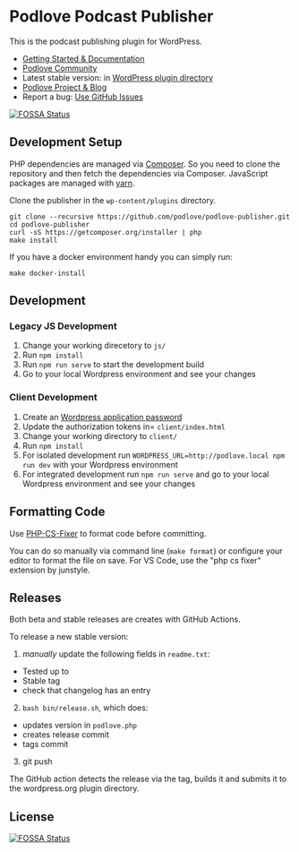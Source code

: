 # Podlove Podcast Publisher

This is the podcast publishing plugin for WordPress.

- [Getting Started & Documentation][6]
- [Podlove Community][9]
- Latest stable version: in [WordPress plugin directory][3]
- [Podlove Project & Blog][7]
- Report a bug: [Use GitHub Issues][5]

[![FOSSA Status](https://app.fossa.io/api/projects/git%2Bgithub.com%2Fpodlove%2Fpodlove-publisher.svg?type=shield)](https://app.fossa.io/projects/git%2Bgithub.com%2Fpodlove%2Fpodlove-publisher?ref=badge_shield)

## Development Setup

PHP dependencies are managed via [Composer](http://getcomposer.org/). So you need to clone the repository and then fetch the dependencies via Composer. JavaScript packages are managed with [yarn](https://yarnpkg.com/lang/en/).

Clone the publisher in the `wp-content/plugins` directory.

```
git clone --recursive https://github.com/podlove/podlove-publisher.git
cd podlove-publisher
curl -sS https://getcomposer.org/installer | php
make install
```

If you have a docker environment handy you can simply run:

```
make docker-install
```

## Development

### Legacy JS Development

1. Change your working direcetory to `js/`
2. Run `npm install`
3. Run `npm run serve` to start the development build
4. Go to your local Wordpress environment and see your changes

### Client Development

1. Create an [Wordpress application password](https://www.paidmembershipspro.com/create-application-password-wordpress/)
2. Update the authorization tokens in= `client/index.html`
3. Change your working directory to `client/`
4. Run `npm install`
5. For isolated development run `WORDPRESS_URL=http://podlove.local npm run dev` with your Wordpress environment
6. For integrated development run `npm run serve` and go to your local Wordpress environment and see your changes

## Formatting Code

Use [PHP-CS-Fixer](https://github.com/FriendsOfPhp/PHP-CS-Fixer) to format code before committing.

You can do so manually via command line (`make format`) or configure your editor to format the file on save. For VS Code, use the "php cs fixer" extension by junstyle.

## Releases

Both beta and stable releases are creates with GitHub Actions.

To release a new stable version:

1. _manually_ update the following fields in `readme.txt`:
  - Tested up to
  - Stable tag
  - check that changelog has an entry
2. `bash bin/release.sh`, which does:
  - updates version in `podlove.php`
  - creates release commit
  - tags commit
3. git push

The GitHub action detects the release via the tag, builds it and submits it to the wordpress.org plugin directory.

[3]: https://wordpress.org/plugins/podlove-podcasting-plugin-for-wordpress/
[4]: https://trello.com/b/zB4mKQlD/podlove-publisher
[5]: https://github.com/podlove/podlove-publisher/issues
[6]: http://docs.podlove.org/
[7]: http://podlove.org/
[8]: https://github.com/podlove/podlove-publisher/releases
[9]: https://community.podlove.org/


## License
[![FOSSA Status](https://app.fossa.io/api/projects/git%2Bgithub.com%2Fpodlove%2Fpodlove-publisher.svg?type=large)](https://app.fossa.io/projects/git%2Bgithub.com%2Fpodlove%2Fpodlove-publisher?ref=badge_large)
